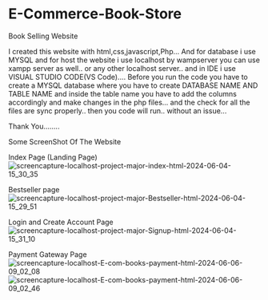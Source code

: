 # E-Commerce-Book-Store
Book Selling Website

I created this website with html,css,javascript,Php... And for database i use MYSQL and for host the website i use localhost by wampserver you can use xampp server as well.. or any other localhost server.. and in IDE i use VISUAL STUDIO CODE(VS Code)....
Before you run the code you have to create a MYSQL database where you have to create DATABASE NAME AND TABLE NAME and inside the table name you have to add the columns accordingly and make changes in the php files...
and the check for all the files are sync properly.. then you code will run.. without an issue...

Thank You........

Some ScreenShot Of The Website

Index Page (Landing Page)
![screencapture-localhost-project-major-index-html-2024-06-04-15_30_35](https://github.com/SourajDev/E-Commerce-Book-Store/assets/169815084/52528974-49bb-4a43-8a4b-56847a5d0e80)

Bestseller page
![screencapture-localhost-project-major-Bestseller-html-2024-06-04-15_29_51](https://github.com/SourajDev/E-Commerce-Book-Store/assets/169815084/c60064c7-098d-48a8-890c-ae26d6577d52)

Login and Create Account Page
![screencapture-localhost-project-major-Signup-html-2024-06-04-15_31_10](https://github.com/SourajDev/E-Commerce-Book-Store/assets/169815084/5a36b016-ed57-4da0-9389-cf1ca488c437)

Payment Gateway Page
![screencapture-localhost-E-com-books-payment-html-2024-06-06-09_02_08](https://github.com/SourajDev/E-Commerce-Book-Store/assets/169815084/3d7d4b9a-9132-43c4-a35c-2f01a6158503)
![screencapture-localhost-E-com-books-payment-html-2024-06-06-09_02_46](https://github.com/SourajDev/E-Commerce-Book-Store/assets/169815084/c5e93c2c-dd3e-4d8a-971d-85ea45e574d3)
